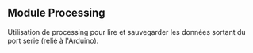## Module Processing

Utilisation de processing pour lire et sauvegarder les données sortant du port serie (relié à l'Arduino).

